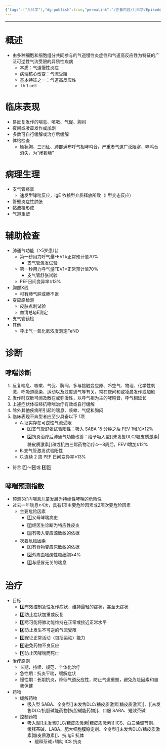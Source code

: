 ```yaml
---
{"tags":["儿科学"],"dg-publish":true,"permalink":"/正番内容/儿科学/Episode 06. 呼吸系统疾病/支气管哮喘/","dgPassFrontmatter":true}
---
```


---
# 概述
+ 由多种细胞和细胞组分共同参与的气道慢性炎症性和气道高反应性为特征的广泛可逆性气流受限的异质性疾病
	+ 本质：气道慢性炎症
	+ 病理核心改变：气流受阻
	+ 基本特征之一：气道高反应性  
	+ Th 1 cell
# 临床表现
+ 易反复发作的喘息、咳嗽、气促、胸闷  
+ 夜间或凌晨发作或加剧  
+ 多数可自行缓解或治疗后缓解  
+ 体格检查
	+ 桶状胸、三凹征、肺部满布呼气相哮鸣音，严重者气道广泛阻塞，哮鸣音消失，为“闭锁肺”  
# 病理生理
+ 支气管痉挛
	+ 速发型哮喘反应，IgE 依赖型介质释放所致（I 型变态反应）  
+ 管壁炎症性肿胀
+ 黏液栓形成  
+ 气道重塑  
# 辅助检查
+ 肺通气功能（>5岁患儿）
	+ 第一秒用力呼气量FEV1≥正常预计值70%
		+ 支气管激发试验  
	+ 第一秒用力呼气量FEV1<正常预计值70%
		+ 支气管舒张试验  
	+ PEF日间变异率≥13%  
+ 胸部X线
	+ 可有肺气肿或肺不张  
+ 变应原检测
	+ 皮肤点刺试验  
	+ 血清总IgE测定  
+ 支气管镜检  
+ 其他
	+ 呼出气一氧化氮浓度测定FeNO  	
# 诊断
## 哮喘诊断
1. 反复喘息、咳嗽、气促、胸闷，多与接触变应原、冷空气、物理、化学性刺激、呼吸道感染、运动以及过度通气等有关，常在夜间和或凌晨发作或加剧
2. 发作时双肺可闻及散在或弥漫性，以呼气相为主的哮鸣音，呼气相延长
3. 上述症状体征经抗哮喘治疗有效或自行缓解
4. 除外其他疾病所引起的喘息、咳嗽、气促和胸闷
5. 临床表现不典型者应至少具备以下 1项
	+ A.证实存在可逆性气流受限
		+ 1️⃣支气管舒张试验阳性：吸入 SABA 15 分钟之后 FEV 1增加≥12%  
		+ 2️⃣抗炎治疗后肺通气功能改善：给予吸入型[[未发售DLC/糖皮质激素\|糖皮质激素]]和或抗白三烯药物治疗4～8周后，FEV1增加≥12%  
	+ B.支气管激发试验阳性  
	+ C.连续 2 周 PEF 日间变异率≥13%  
+ 符合 1️⃣～4️⃣或 4️⃣5️⃣  
## 哮喘预测指数
+ 预测3岁内喘息儿童发展为持续性哮喘的危险性  
+ 过去一年喘息≥4次，具有1项主要危险因素或2项次要危险因素
	+ 主要危险因素
		+ 1️⃣父母哮喘病史  
		+ 2️⃣经医生诊断为特应性皮炎  
		+ 3️⃣有吸入变应源致敏的依据  
	+ 次要危险因素
		+ 1️⃣有食物变应原致敏的依据  
		+ 2️⃣外周血嗜酸性粒细胞≥4%  
		+ 3️⃣与感冒无关的喘息  
# 治疗
+ 目标
	+ 1️⃣有效控制急性发作症状，维持最轻的症状，甚至无症状  
	+ 2️⃣防止症状加重或反复  
	+ 3️⃣尽可能将肺功能维持在正常或接近正常水平  
	+ 4️⃣防止发生不可逆的气流受限  
	+ 5️⃣保证正常活动（包括运动）能力  
	+ 6️⃣避免药物不良反应  
	+ 7️⃣防止因哮喘而死亡  
+ 治疗原则
	+ 长期、持续、规范、个体化治疗  
	+ 急性期：抗炎平喘，缓解症状  
	+ 慢性期：长期抗炎，降低气道反应性，防止气道重塑，避免危险因素和自我保健  
+ 药物
	+ 缓解药物
		+ 吸入型 SABA、全身型[[未发售DLC/糖皮质激素\|糖皮质激素]]、[[未发售DLC/抗胆碱能药物\|抗胆碱能药物]]、口服 SABA、短效茶碱  
	+ 控制药物
		+ 吸入型[[未发售DLC/糖皮质激素\|糖皮质激素]] ICS、白三烯调节剂、缓释茶碱、LABA、肥大细胞膜稳定剂、全身型[[未发售DLC/糖皮质激素\|糖皮质激素]]、抗 IgE 抗体
			+ 缓释茶碱+辅助 ICS 抗炎